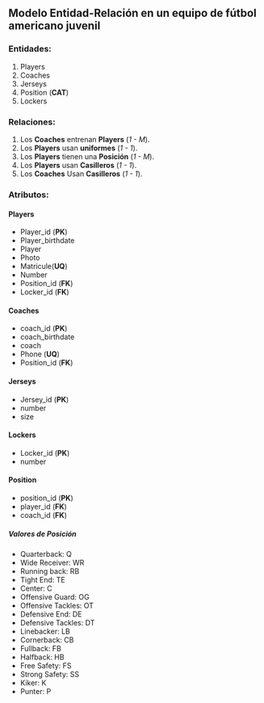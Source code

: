 ## Modelo Entidad-Relación en un equipo de fútbol americano juvenil

### Entidades:

1. Players
1. Coaches
1. Jerseys
1. Position (**CAT**)
1. Lockers

### Relaciones:

1. Los **Coaches** entrenan **Players** (_1 - M_).
1. Los **Players** usan **uniformes** (_1 - 1_).
1. Los **Players** tienen una **Posición** (_1 - M_).
1. Los **Players** usan **Casilleros** (_1 - 1_).
1. Los **Coaches** Usan **Casilleros** (_1 - 1_).


### Atributos:

#### Players

- Player_id (**PK**)
- Player_birthdate
- Player
- Photo
- Matricule(**UQ**)
- Number 
- Position_id (**FK**)
- Locker_id (**FK**)

#### Coaches
- coach_id (**PK**)
- coach_birthdate
- coach
- Phone (**UQ**)
- Position_id (**FK**)

#### Jerseys

- Jersey_id (**PK**)
- number 
- size



#### Lockers

- Locker_id (**PK**)
- number


#### Position

- position_id (**PK**)
- player_id (**FK**)
- coach_id (**FK**)



##### Valores de Posición
- Quarterback: Q
- Wide Receiver: WR
- Running back: RB
- Tight End: TE
- Center: C
- Offensive Guard: OG
- Offensive Tackles: OT
- Defensive End: DE
- Defensive Tackles: DT
- Linebacker: LB
- Cornerback: CB
- Fullback: FB
- Halfback: HB
- Free Safety: FS
- Strong Safety: SS
- Kiker: K
- Punter: P




